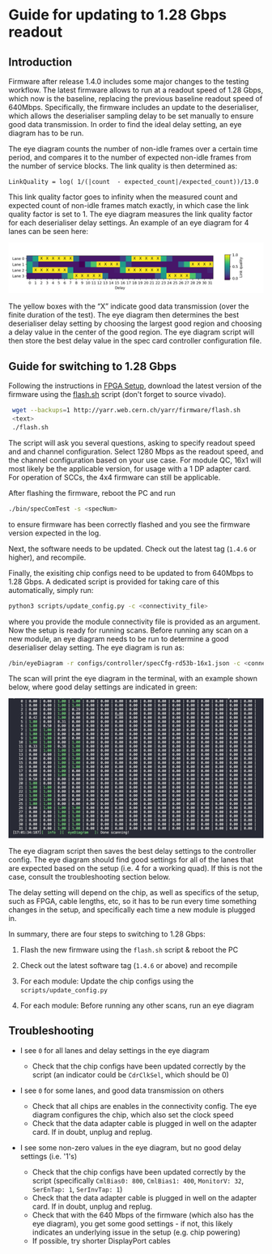 # Guide for updating to 1.28 Gbps readout

## Introduction 

Firmware after release 1.4.0 includes some major changes to the testing workflow. The latest firmware allows to run at a readout speed of 1.28 Gbps, which now is the baseline, replacing the previous baseline readout speed of 640Mbps. Specifically, the firmware includes an update to the deserialiser, which allows the deserialiser sampling delay to be set manually to ensure good data transmission. In order to find the ideal delay setting, an eye diagram has to be run. 

The eye diagram counts the number of non-idle frames over a certain time period, and compares it to the number of expected non-idle frames from the number of service blocks. The link quality is then determined as:

```
LinkQuality = log( 1/(|count  - expected_count|/expected_count))/13.0
```

This link quality factor goes to infinity when the measured count and expected count of non-idle frames match exactly, in which case the link quality factor is set to 1. The eye diagram measures the link quality factor for each deserialiser delay settings. An example of an eye diagram for 4 lanes can be seen here: 

![Example of eye diagram.](images/eye_diagram.png)

The yellow boxes with the “X” indicate good data transmission (over the finite duration of the test). The eye diagram then determines the best deserialiser delay setting by choosing the largest good region and choosing a delay value in the center of the good region. The eye diagram script will then store the best delay value in the spec card controller configuration file.

## Guide for switching to 1.28 Gbps

Following the instructions in [FPGA Setup](pcie.md), download the latest version of the firmware using the [flash.sh](http://yarr.web.cern.ch/yarr/firmware/flash.sh) script (don't forget to source vivado). 

```bash
 wget --backups=1 http://yarr.web.cern.ch/yarr/firmware/flash.sh
 <text>
 ./flash.sh
```

The script will ask you several questions, asking to specify readout speed and and channel configuration. Select 1280 Mbps as the readout speed, and the channel configuration based on your use case. For module QC, 16x1 will most likely be the applicable version, for usage with a 1 DP adapter card. For operation of SCCs, the 4x4 firmware can still be applicable. 

After flashing the firmware, reboot the PC and run 
```bash
./bin/specComTest -s <specNum>
```
to ensure firmware has been correctly flashed and you see the firmware version expected in the log. 

Next, the software needs to be updated. Check out the latest tag (`1.4.6` or higher), and recompile. 

Finally, the exisiting chip configs need to be updated to from 640Mbps to 1.28 Gbps. A dedicated script is provided for taking care of this automatically, simply run: 

```bash
python3 scripts/update_config.py -c <connectivity_file>
```

where you provide the module connectivity file is provided as an argument. Now the setup is ready for running scans. Before running any scan on a new module, an eye diagram needs to be run to determine a good deserialiser delay setting. The eye diagram is run as: 

```bash
/bin/eyeDiagram -r configs/controller/specCfg-rd53b-16x1.json -c <connectivity_file>
```

The scan will print the eye diagram in the terminal, with an example shown below, where good delay settings are indicated in green: 

![Example of eye diagram scan output.](images/eye_diagram_screenshot.png)

The eye diagram script then saves the best delay settings to the controller config. The eye diagram should find good settings for all of the lanes that are expected based on the setup (i.e. 4 for a working quad). If this is not the case, consult the troubleshooting section below. 

The delay setting will depend on the chip, as well as specifics of the setup, such as FPGA, cable lengths, etc, so it has to be run every time something changes in the setup, and specifically each time a new module is plugged in. 

In summary, there are four steps to switching to 1.28 Gbps: 

1. Flash the new firmware using the `flash.sh` script & reboot the PC

2. Check out the latest software tag (`1.4.6` or above) and recompile 

3. For each module: Update the chip configs using the `scripts/update_config.py`

4. For each module: Before running any other scans, run an eye diagram

## Troubleshooting

- I see `0` for all lanes and delay settings in the eye diagram 
    - Check that the chip configs have been updated correctly by the script (an indicator could be `CdrClkSel`, which should be 0)

- I see `0` for some lanes, and good data transmission on others 
    - Check that all chips are enables in the connectivity config. The eye diagram configures the chip, which also set the clock speed
    - Check that the data adapter cable is plugged in well on the adapter card. If in doubt, unplug and replug. 

- I see some non-zero values in the eye diagram, but no good delay settings (i.e. '1's)
    - Check that the chip configs have been updated correctly by the script (specifically `CmlBias0: 800`, `CmlBias1: 400`, `MonitorV: 32`, `SerEnTap: 1`, `SerInvTap: 1`) 
    - Check that the data adapter cable is plugged in well on the adapter card. If in doubt, unplug and replug. 
    - Check that with the 640 Mbps of the firmware (which also has the eye diagram), you get some good settings - if not, this likely indicates an underlying issue in the setup (e.g. chip powering)
    - If possible, try shorter DisplayPort cables